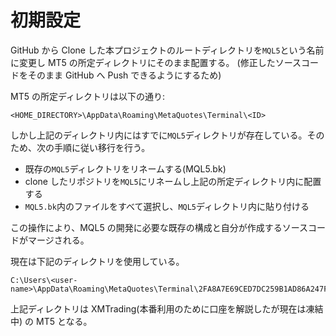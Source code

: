 # 初期設定

GitHub から Clone した本プロジェクトのルートディレクトリを`MQL5`という名前に変更し MT5 の所定ディレクトリにそのまま配置する。
(修正したソースコードをそのまま GitHub へ Push できるようにするため)

MT5 の所定ディレクトリは以下の通り:

```
<HOME_DIRECTORY>\AppData\Roaming\MetaQuotes\Terminal\<ID>
```

しかし上記のディレクトリ内にはすでに`MQL5`ディレクトリが存在している。そのため、次の手順に従い移行を行う。

- 既存の`MQL5`ディレクトリをリネームする(MQL5.bk)
- clone したリポジトリを`MQL5`にリネームし上記の所定ディレクトリ内に配置する
- `MQL5.bk`内のファイルをすべて選択し、`MQL5`ディレクトリ内に貼り付ける

この操作により、MQL5 の開発に必要な既存の構成と自分が作成するソースコードがマージされる。

現在は下記のディレクトリを使用している。

```
C:\Users\<user-name>\AppData\Roaming\MetaQuotes\Terminal\2FA8A7E69CED7DC259B1AD86A247F675
```

上記ディレクトリは XMTrading(本番利用のために口座を解説したが現在は凍結中) の MT5 となる。
